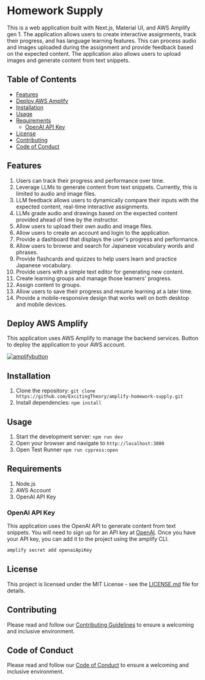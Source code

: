 # Homework Supply

This is a web application built with Next.js, Material UI, and AWS Amplify gen 1. The application allows users to create interactive assignments, track their progress, and has language learning features. This can process audio and images uploaded during the assignment and provide feedback based on the expected content. The application also allows users to upload images and generate content from text snippets.

## Table of Contents

- [Features](#features)
- [Deploy AWS Amplify](#deploy-aws-amplify)
- [Installation](#installation)
- [Usage](#usage)
- [Requirements](#requirements)
    - [OpenAI API Key](#openai-api-key)
- [License](LICENSE.md)
- [Contributing](CONTRIBUTING.md)
- [Code of Conduct](CODE_OF_CONDUCT.md)

## Features

1. Users can track their progress and performance over time.
2. Leverage LLMs to generate content from text snippets. Currently, this is limited to audio and image files.
3. LLM feedback allows users to dynamically compare their inputs with the expected content, real-time interactive assignments.
4. LLMs grade audio and drawings based on the expected content provided ahead of time by the instructor.
5. Allow users to upload their own audio and image files.
6. Allow users to create an account and login to the application.
7. Provide a dashboard that displays the user's progress and performance.
8. Allow users to browse and search for Japanese vocabulary words and phrases.
9. Provide flashcards and quizzes to help users learn and practice Japanese vocabulary.
10. Provide users with a simple text editor for generating new content.
11. Create learning groups and manage those learners' progress.
12. Assign content to groups.
13. Allow users to save their progress and resume learning at a later time.
14. Provide a mobile-responsive design that works well on both desktop and mobile devices.

## Deploy AWS Amplify

This application uses AWS Amplify to manage the backend services.  Button to deploy the application to your AWS account.

[![amplifybutton](https://oneclick.amplifyapp.com/button.svg)](https://console.aws.amazon.com/amplify/home#/deploy?repo=https://github.com/ExcitingTheory/amplify-homework-supply)

## Installation

1. Clone the repository: `git clone https://github.com/ExcitingTheory/amplify-homework-supply.git`
2. Install dependencies: `npm install`

## Usage

1. Start the development server: `npm run dev`
2. Open your browser and navigate to `http://localhost:3000`
3. Open Test Runner `npm run cypress:open`

## Requirements

1. Node.js
2. AWS Account
3. OpenAI API Key

### OpenAI API Key

This application uses the OpenAI API to generate content from text snippets. You will need to sign up for an API key at [OpenAI](https://platform.openai.com/signup). Once you have your API key, you can add it to the project using the amplify CLI.

```bash
amplify secret add openaiApiKey
```

## License

This project is licensed under the MIT License - see the [LICENSE.md](LICENSE.md) file for details.

## Contributing

Please read and follow our [Contributing Guidelines](CONTRIBUTING.md) to ensure a welcoming and inclusive environment.

## Code of Conduct

Please read and follow our [Code of Conduct](CODE_OF_CONDUCT.md) to ensure a welcoming and inclusive environment.